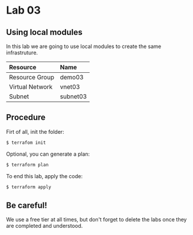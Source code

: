 # Lab 03

## Using local modules

In this lab we are going to use local modules to create the same infrastruture.

| Resource  | Name  |
|:----------|:----------|
| Resource Group   | demo03   |
| Virtual Network    | vnet03   |
| Subnet    | subnet03    |

## Procedure

Firt of all, init the folder:
```sh
$ terrafom init
```

Optional, you can generate a plan:
```sh
$ terraform plan
```

To end this lab, apply the code:
```sh
$ terraform apply
```

## Be careful!

We use a free tier at all times, but don't forget to delete the labs once they are completed and understood.
